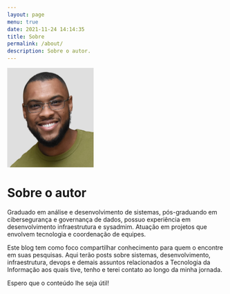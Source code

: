```yaml
---
layout: page
menu: true
date: 2021-11-24 14:14:35
title: Sobre
permalink: /about/
description: Sobre o autor.
---
```

<img class="img-rounded" src="/assets/img/uploads/profile1.png" alt="Bruno Costa" width="200">

# Sobre o autor

Graduado em análise e desenvolvimento de sistemas, pós-graduando em cibersegurança e governança de dados, possuo experiência em desenvolvimento infraestrutura e sysadmim. Atuação em projetos que envolvem tecnologia e coordenação de equipes.

Este blog tem como foco compartilhar conhecimento para quem o encontre em suas pesquisas. Aqui terão posts sobre sistemas, desenvolvimento, infraestrutura, devops e demais assuntos relacionados a Tecnologia da Informação aos quais tive, tenho e terei contato ao longo da minha jornada.  

Espero que o conteúdo lhe seja útil!